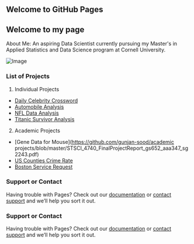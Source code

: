 ## Welcome to GitHub Pages

## Welcome to my page

About Me: An aspiring Data Scientist currently pursuing my Master's in Applied Statistics and Data Science program at Cornell University.

![Image](https://github.com/gunjan-sood/portfolio/blob/master/profilepic.png?raw=true)



















### List of Projects

1. Individual Projects
  * [Daily Celebrity Crossword](https://github.com/gunjan-sood/Individual-Data-Science-projects/blob/master/Crossword%20App%20Review.md)
  * [Automobile Analysis](https://github.com/gunjan-sood/Individual-Data-Science-projects/blob/master/Automobile_Analysis.md)
  * [NFL Data Analysis](https://github.com/gunjan-sood/Individual-Data-Science-projects/blob/master/NFL%20Data%20Analysis.md)
  * [Titanic Survivor Analysis](https://public.tableau.com/views/TitanicSuvivalAnalysis_0/Dashboard1?:embed=y&:display_count=yes)
2. Academic Projects
  * [Gene Data for Mouse](https://github.com/gunjan-sood/academic projects/blob/master/STSCI_4740_FinalProjectReport_gs652_aaa347_sg2243.pdf)
  * [US Counties Crime Rate](https://github.com/gunjan-sood/academic-projects/blob/master/5030_Project_Report_Final.pdf)
  * [Boston Service Request](https://github.com/gunjan-sood/academic-projects/blob/master/5080_Final_Project.pdf)

### Support or Contact

Having trouble with Pages? Check out our [documentation](https://help.github.com/categories/github-pages-basics/) or [contact support](https://github.com/contact) and we’ll help you sort it out.
### Support or Contact

Having trouble with Pages? Check out our [documentation](https://help.github.com/categories/github-pages-basics/) or [contact support](https://github.com/contact) and we’ll help you sort it out.


